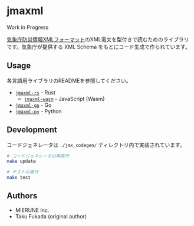 # jmaxml

Work in Progress

[気象庁防災情報XMLフォーマット](https://xml.kishou.go.jp/)のXML電文を型付きで読むためのライブラリです。気象庁が提供する XML Schema をもとにコード生成で作られています。

## Usage

各言語用ライブラリのREADMEを参照してください。

- [`jmaxml-rs`](./jmaxml-rs/) - Rust
    - [`jmaxml-wasm`](./jmaxml-wasm/) - JavaScript (Wasm)
- [`jmaxml-go`](./jmaxml-go/) - Go
- [`jmaxml-py`](./jmaxml-py/) - Python

## Development

コードジェネレータは `./jmx_codegen/` ディレクトリ内で実装されています。

```bash
# コードジェネレータの再実行
make update

# テストの実行
make test
```

## Authors

- MIERUNE Inc.
- Taku Fukada (original author)
